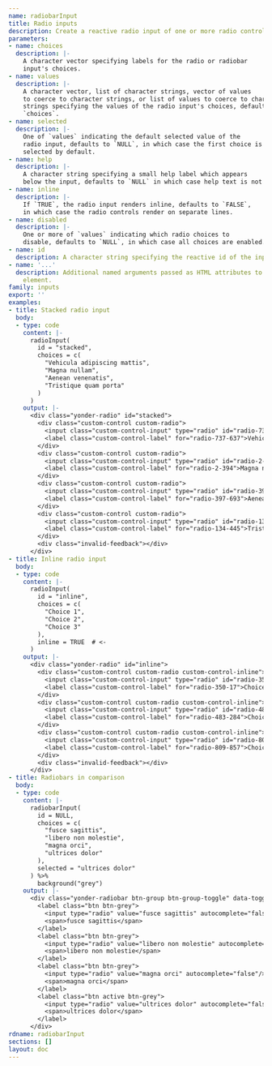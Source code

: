 ```yaml
---
name: radiobarInput
title: Radio inputs
description: Create a reactive radio input of one or more radio controls.
parameters:
- name: choices
  description: |-
    A character vector specifying labels for the radio or radiobar
    input's choices.
- name: values
  description: |-
    A character vector, list of character strings, vector of values
    to coerce to character strings, or list of values to coerce to character
    strings specifying the values of the radio input's choices, defaults to
    `choices`.
- name: selected
  description: |-
    One of `values` indicating the default selected value of the
    radio input, defaults to `NULL`, in which case the first choice is
    selected by default.
- name: help
  description: |-
    A character string specifying a small help label which appears
    below the input, defaults to `NULL` in which case help text is not added.
- name: inline
  description: |-
    If `TRUE`, the radio input renders inline, defaults to `FALSE`,
    in which case the radio controls render on separate lines.
- name: disabled
  description: |-
    One or more of `values` indicating which radio choices to
    disable, defaults to `NULL`, in which case all choices are enabled.
- name: id
  description: A character string specifying the reactive id of the input.
- name: '...'
  description: Additional named arguments passed as HTML attributes to the parent
    element.
family: inputs
export: ''
examples:
- title: Stacked radio input
  body:
  - type: code
    content: |-
      radioInput(
        id = "stacked",
        choices = c(
          "Vehicula adipiscing mattis",
          "Magna nullam",
          "Aenean venenatis",
          "Tristique quam porta"
        )
      )
    output: |-
      <div class="yonder-radio" id="stacked">
        <div class="custom-control custom-radio">
          <input class="custom-control-input" type="radio" id="radio-737-637" name="stacked" value="Vehicula adipiscing mattis" checked/>
          <label class="custom-control-label" for="radio-737-637">Vehicula adipiscing mattis</label>
        </div>
        <div class="custom-control custom-radio">
          <input class="custom-control-input" type="radio" id="radio-2-394" name="stacked" value="Magna nullam"/>
          <label class="custom-control-label" for="radio-2-394">Magna nullam</label>
        </div>
        <div class="custom-control custom-radio">
          <input class="custom-control-input" type="radio" id="radio-397-693" name="stacked" value="Aenean venenatis"/>
          <label class="custom-control-label" for="radio-397-693">Aenean venenatis</label>
        </div>
        <div class="custom-control custom-radio">
          <input class="custom-control-input" type="radio" id="radio-134-445" name="stacked" value="Tristique quam porta"/>
          <label class="custom-control-label" for="radio-134-445">Tristique quam porta</label>
        </div>
        <div class="invalid-feedback"></div>
      </div>
- title: Inline radio input
  body:
  - type: code
    content: |-
      radioInput(
        id = "inline",
        choices = c(
          "Choice 1",
          "Choice 2",
          "Choice 3"
        ),
        inline = TRUE  # <-
      )
    output: |-
      <div class="yonder-radio" id="inline">
        <div class="custom-control custom-radio custom-control-inline">
          <input class="custom-control-input" type="radio" id="radio-350-17" name="inline" value="Choice 1" checked/>
          <label class="custom-control-label" for="radio-350-17">Choice 1</label>
        </div>
        <div class="custom-control custom-radio custom-control-inline">
          <input class="custom-control-input" type="radio" id="radio-483-284" name="inline" value="Choice 2"/>
          <label class="custom-control-label" for="radio-483-284">Choice 2</label>
        </div>
        <div class="custom-control custom-radio custom-control-inline">
          <input class="custom-control-input" type="radio" id="radio-809-857" name="inline" value="Choice 3"/>
          <label class="custom-control-label" for="radio-809-857">Choice 3</label>
        </div>
        <div class="invalid-feedback"></div>
      </div>
- title: Radiobars in comparison
  body:
  - type: code
    content: |-
      radiobarInput(
        id = NULL,
        choices = c(
          "fusce sagittis",
          "libero non molestie",
          "magna orci",
          "ultrices dolor"
        ),
        selected = "ultrices dolor"
      ) %>%
        background("grey")
    output: |-
      <div class="yonder-radiobar btn-group btn-group-toggle" data-toggle="buttons">
        <label class="btn btn-grey">
          <input type="radio" value="fusce sagittis" autocomplete="false"/>
          <span>fusce sagittis</span>
        </label>
        <label class="btn btn-grey">
          <input type="radio" value="libero non molestie" autocomplete="false"/>
          <span>libero non molestie</span>
        </label>
        <label class="btn btn-grey">
          <input type="radio" value="magna orci" autocomplete="false"/>
          <span>magna orci</span>
        </label>
        <label class="btn active btn-grey">
          <input type="radio" value="ultrices dolor" autocomplete="false" checked/>
          <span>ultrices dolor</span>
        </label>
      </div>
rdname: radiobarInput
sections: []
layout: doc
---
```

